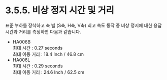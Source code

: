 ﻿# 3.5.5. 비상 정지 시간 및 거리 

표준 부하를 장착하고 축 별 (S축, H축, V축) 최고 속도 동작 중 비상 정지에 대한 응답 시간과 거리를 측정하면 다음과 같습니다.

<ol style="list-style-type:disc" start="1">
		<li>HA006B<br>
            최대 시간	: 0.27 seconds<br>
            최대 이동 거리	: 18.4 Inch / 46.8 cm
        </li>
        <li>HA006L <br>
            최대 시간	: 0.29 seconds<br>
            최대 이동 거리	: 24.6 Inch / 62.5 cm
        </li>   
</ol><br>